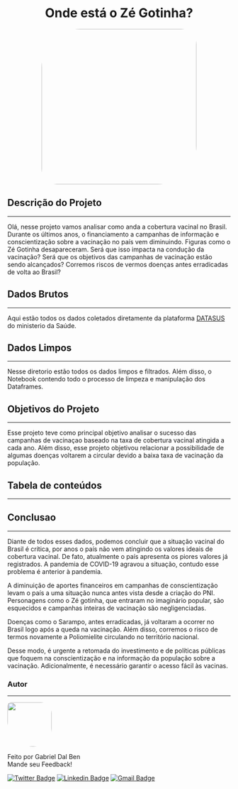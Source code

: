 <h1 align="center">Onde está o Zé Gotinha?</h1>

<p align="center">
        <img " src="https://www.tenhomaisdiscosqueamigos.com/wp-content/uploads/2020/03/ze-gotinha-do-brega.jpg" width="350x;" style= "border-radius: 25% 10%" ; alt=""/>
 <br />


## Descrição do Projeto
---

<p>Olá, nesse projeto vamos analisar como anda a cobertura vacinal no Brasil. Durante os últimos anos, o financiamento a campanhas de informação e conscientização sobre a vacinação no país vem diminuindo. Figuras como o Zé Gotinha desapareceram. Será que isso impacta na condução da vacinação? Será que os objetivos das campanhas de vacinação estão sendo alcançados? Corremos riscos de vermos doenças antes erradicadas de volta ao Brasil?</p>


## Dados Brutos
---
Aqui estão todos os dados coletados diretamente da plataforma [DATASUS](http://tabnet.datasus.gov.br/cgi/menu_tabnet_php.htm#) do ministerio da Saúde.


## Dados Limpos
---
Nesse diretorio estão todos os dados limpos e filtrados. Além disso, o Notebook contendo todo o processo de limpeza e manipulação dos Dataframes.


## Objetivos do Projeto
---
Esse projeto teve como principal objetivo analisar o sucesso das campanhas de vacinaçao baseado na taxa de cobertura vacinal atingida a cada ano. Além disso, esse projeto objetivou relacionar a possibilidade de algumas doenças voltarem a circular devido a baixa taxa de vacinação da população.

## Tabela de conteúdos
---


## Conclusao
---


Diante de todos esses dados, podemos concluir que a situação vacinal do Brasil é crítica, por anos o país não vem atingindo os valores ideais de cobertura vacinal. De fato, atualmente o país apresenta os piores valores já registrados. A pandemia de COVID-19 agravou a situação, contudo esse problema é anterior à pandemia.

A diminuição de aportes financeiros em campanhas de conscientização levam o país a uma situação nunca antes vista desde a criação do PNI. Personagens como o Zé gotinha, que entraram no imaginário popular, são esquecidos e campanhas inteiras de vacinação são negligenciadas.

Doenças como o Sarampo, antes erradicadas, já voltaram a ocorrer no Brasil logo após a queda na vacinação. Além disso, corremos o risco de termos novamente a Poliomielite circulando no território nacional.

Desse modo, é urgente a retomada do investimento e de políticas públicas que foquem na conscientização e na informação da população sobre a vacinação. Adicionalmente, é necessário garantir o acesso fácil às vacinas.

### Autor
---

 <img style="border-radius:  10% 30% 50% 70%;" src="https://avatars3.githubusercontent.com/u/16099477?s=400&u=9c91a633df96d3a8907f7a12ba7e2dade0482c72&v=4" width="100px;" alt=""/>
 <br />
 
Feito por Gabriel Dal Ben
<br />
Mande seu Feedback!

[![Twitter Badge](https://img.shields.io/badge/-@gabriel_bd-1ca0f1?style=flat-square&labelColor=1ca0f1&logo=twitter&logoColor=white&link=https://twitter.com/gabriel_bd)](https://twitter.com/gabriel_bd) [![Linkedin Badge](https://img.shields.io/badge/-Gabriel-blue?style=flat-square&logo=Linkedin&logoColor=white&link=https://www.linkedin.com/in/gabrieldalben/)](www.linkedin.com/in/gabrieldalben/) 
[![Gmail Badge](https://img.shields.io/badge/-gbdalbem.26@gmail.com-c14438?style=flat-square&logo=Gmail&logoColor=white&link=mailto:gbdalbem.26@gmail.com)](mailto:gbdalbem.26@gmail.com)

